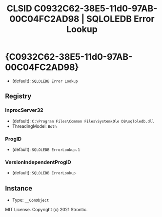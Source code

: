 ﻿---
title: "CLSID C0932C62-38E5-11d0-97AB-00C04FC2AD98 | SQLOLEDB Error Lookup"
excerpt: What is COM-Object CLSID C0932C62-38E5-11d0-97AB-00C04FC2AD98?
---

# {C0932C62-38E5-11d0-97AB-00C04FC2AD98}

* (default): `SQLOLEDB Error Lookup`

## Registry


### InprocServer32

* (default): `C:\Program Files\Common Files\System\Ole DB\sqloledb.dll`
* ThreadingModel: `Both`

### ProgID

* (default): `SQLOLEDB ErrorLookup.1`

### VersionIndependentProgID

* (default): `SQLOLEDB ErrorLookup`

## Instance

* Type: `__ComObject`

MIT License. Copyright (c) 2021 Strontic.


